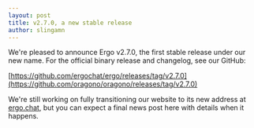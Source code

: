 ```yaml
---
layout: post
title: v2.7.0, a new stable release
author: slingamn
---
```

We're pleased to announce Ergo v2.7.0, the first stable release under our new name. For the official binary release and changelog, see our GitHub:

[https://github.com/ergochat/ergo/releases/tag/v2.7.0](https://github.com/oragono/oragono/releases/tag/v2.7.0)

We're still working on fully transitioning our website to its new address at [ergo.chat](https://ergo.chat), but you can expect a final news post here with details when it happens.
